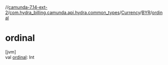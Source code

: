 //[camunda-7.14-ext-2](../../../../index.md)/[com.hydra_billing.camunda.api.hydra.common_types](../../index.md)/[Currency](../index.md)/[BYR](index.md)/[ordinal](ordinal.md)

# ordinal

[jvm]\
val [ordinal](ordinal.md): Int
